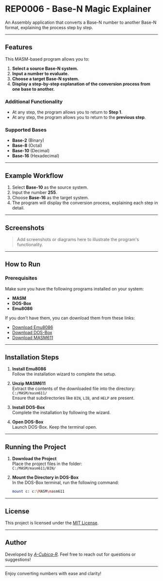 # REP0006 - Base-N Magic Explainer

An Assembly application that converts a Base-N number to another Base-N format, explaining the process step by step.

---

## Features

This MASM-based program allows you to:

1. **Select a source Base-N system.**
2. **Input a number to evaluate.**
3. **Choose a target Base-N system.**
4. **Display a step-by-step explanation of the conversion process from one base to another.**

### Additional Functionality

- At any step, the program allows you to return to **Step 1**.
- At any step, the program allows you to return to the **previous step**.

### Supported Bases

- **Base-2** (Binary)
- **Base-8** (Octal)
- **Base-10** (Decimal)
- **Base-16** (Hexadecimal)

---

## Example Workflow

1. Select **Base-10** as the source system.
2. Input the number **255**.
3. Choose **Base-16** as the target system.
4. The program will display the conversion process, explaining each step in detail.

---

## Screenshots

> Add screenshots or diagrams here to illustrate the program's functionality.

---

## How to Run

### Prerequisites

Make sure you have the following programs installed on your system:

- **MASM**
- **DOS-Box**
- **Emu8086**

If you don't have them, you can download them from these links:

- [Download Emu8086](https://www.mediafire.com/file/cmlywa0zjr6p5bj/emu-8086.rar/file)
- [Download DOS-Box](https://www.dosbox.com/download.php?main=1)
- [Download MASM611](https://www.mediafire.com/file/qel4nxtcsg93n68/masm611.rar/file)

---

## Installation Steps

1. **Install Emu8086**  
   Follow the installation wizard to complete the setup.

2. **Unzip MASM611**  
   Extract the contents of the downloaded file into the directory:  
   `C:/MASM/masm611/`  
   Ensure that subdirectories like `BIN`, `LIB`, and `HELP` are present.

3. **Install DOS-Box**  
   Complete the installation by following the wizard.

4. **Open DOS-Box**  
   Launch DOS-Box. Keep the terminal open.

---

## Running the Project

1. **Download the Project**  
   Place the project files in the folder:  
   `C:/MASM/masm611/BIN/`

2. **Mount the Directory in DOS-Box**  
   In the DOS-Box terminal, run the following command:  

   ```bash
   mount c: c:\MASM\masm611

---

## License

This project is licensed under the [MIT License](LICENSE).

---

## Author

Developed by [_A-Cubica-R_](https://www.linkedin.com/in/adolfo-alejandro-arenas-ramos/). Feel free to reach out for questions or suggestions!

---

Enjoy converting numbers with ease and clarity!
